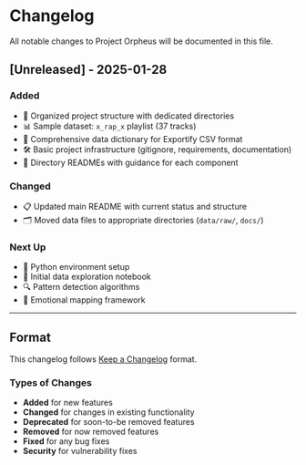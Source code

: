 # Changelog

All notable changes to Project Orpheus will be documented in this file.

## [Unreleased] - 2025-01-28

### Added
- 📁 Organized project structure with dedicated directories
- 📊 Sample dataset: `x_rap_x` playlist (37 tracks)
- 📖 Comprehensive data dictionary for Exportify CSV format
- 🛠️ Basic project infrastructure (gitignore, requirements, documentation)
- 📝 Directory READMEs with guidance for each component

### Changed
- 📋 Updated main README with current status and structure
- 🗂️ Moved data files to appropriate directories (`data/raw/`, `docs/`)

### Next Up
- 🐍 Python environment setup
- 📓 Initial data exploration notebook
- 🔍 Pattern detection algorithms
- 🎨 Emotional mapping framework

---

## Format
This changelog follows [Keep a Changelog](https://keepachangelog.com/) format.

### Types of Changes
- **Added** for new features
- **Changed** for changes in existing functionality  
- **Deprecated** for soon-to-be removed features
- **Removed** for now removed features
- **Fixed** for any bug fixes
- **Security** for vulnerability fixes
